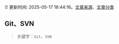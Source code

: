 :alarm_clock: 更新时间: 2025-05-17 18:44:16。[文章来源](/README.md)、[文章分类](/TAGS.md)

## Git、SVN


> 关键字：`Git`、`SVN`



